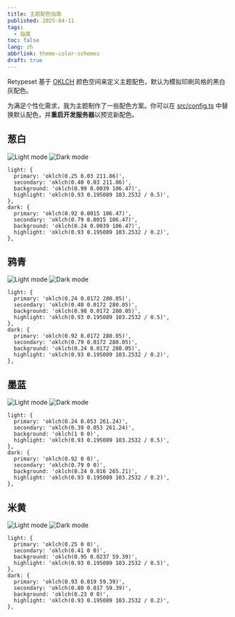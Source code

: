 ```yaml
---
title: 主题配色指南
published: 2025-04-11
tags:
  - 指南
toc: false
lang: zh
abbrlink: theme-color-schemes
draft: true
---
```


Retypeset 基于 [OKLCH](https://oklch.com/) 颜色空间来定义主题配色，默认为模拟印刷风格的黑白灰配色。

为满足个性化需求，我为主题制作了一些配色方案。你可以在 [src/config.ts](https://github.com/radishzzz/astro-theme-retypeset/blob/master/src/config.ts) 中替换默认配色，并**重启开发服务器**以预览新配色。

## 葱白

![Light mode](../_images/1-light.jpeg)
![Dark mode](../_images/1-dark.jpeg)

```
light: {
  primary: 'oklch(0.25 0.03 211.86)',
  secondary: 'oklch(0.40 0.03 211.86)',
  background: 'oklch(0.99 0.0039 106.47)',
  highlight: 'oklch(0.93 0.195089 103.2532 / 0.5)',
},
dark: {
  primary: 'oklch(0.92 0.0015 106.47)',
  secondary: 'oklch(0.79 0.0015 106.47)',
  background: 'oklch(0.24 0.0039 106.47)',
  highlight: 'oklch(0.93 0.195089 103.2532 / 0.2)',
},
```

## 鸦青

![Light mode](../_images/2-light.jpeg)
![Dark mode](../_images/2-dark.jpeg)

```
light: {
  primary: 'oklch(0.24 0.0172 280.05)',
  secondary: 'oklch(0.40 0.0172 280.05)',
  background: 'oklch(0.98 0.0172 280.05)',
  highlight: 'oklch(0.93 0.195089 103.2532 / 0.5)',
},
dark: {
  primary: 'oklch(0.92 0.0172 280.05)',
  secondary: 'oklch(0.79 0.0172 280.05)',
  background: 'oklch(0.24 0.0172 280.05)',
  highlight: 'oklch(0.93 0.195089 103.2532 / 0.2)',
},
```

## 墨蓝

![Light mode](../_images/4-light.jpeg)
![Dark mode](../_images/4-dark.jpeg)

```
light: {
  primary: 'oklch(0.24 0.053 261.24)',
  secondary: 'oklch(0.39 0.053 261.24)',
  background: 'oklch(1 0 0)',
  highlight: 'oklch(0.93 0.195089 103.2532 / 0.5)',
},
dark: {
  primary: 'oklch(0.92 0 0)',
  secondary: 'oklch(0.79 0 0)',
  background: 'oklch(0.24 0.016 265.21)',
  highlight: 'oklch(0.93 0.195089 103.2532 / 0.2)',
},
```

## 米黄

![Light mode](../_images/3-light.jpeg)
![Dark mode](../_images/3-dark.jpeg)

```
light: {
  primary: 'oklch(0.25 0 0)',
  secondary: 'oklch(0.41 0 0)',
  background: 'oklch(0.95 0.0237 59.39)',
  highlight: 'oklch(0.93 0.195089 103.2532 / 0.5)',
},
dark: {
  primary: 'oklch(0.93 0.019 59.39)',
  secondary: 'oklch(0.80 0.017 59.39)',
  background: 'oklch(0.23 0 0)',
  highlight: 'oklch(0.93 0.195089 103.2532 / 0.2)',
},
```
